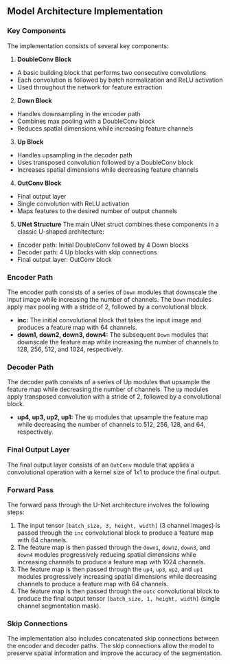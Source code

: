 ## Model Architecture Implementation
### Key Components
The implementation consists of several key components:

1. **DoubleConv Block**
* A basic building block that performs two consecutive convolutions
* Each convolution is followed by batch normalization and ReLU activation
* Used throughout the network for feature extraction

2. **Down Block**
* Handles downsampling in the encoder path
* Combines max pooling with a DoubleConv block
* Reduces spatial dimensions while increasing feature channels

3. **Up Block**
* Handles upsampling in the decoder path
* Uses transposed convolution followed by a DoubleConv block
* Increases spatial dimensions while decreasing feature channels

4. **OutConv Block**
* Final output layer
* Single convolution with ReLU activation
* Maps features to the desired number of output channels

5. **UNet Structure** The main UNet struct combines these components in a classic U-shaped architecture:
* Encoder path: Initial DoubleConv followed by 4 Down blocks
* Decoder path: 4 Up blocks with skip connections
* Final output layer: OutConv block

### Encoder Path
The encoder path consists of a series of `Down` modules that downscale the input image while increasing the number of channels. The `Down` modules apply max pooling with a stride of 2, followed by a convolutional block.

* **inc:** The initial convolutional block that takes the input image and produces a feature map with 64 channels.
* **down1, down2, down3, down4:** The subsequent `Down` modules that downscale the feature map while increasing the number of channels to 128, 256, 512, and 1024, respectively.

### Decoder Path
The decoder path consists of a series of Up modules that upsample the feature map while decreasing the number of channels. The `Up` modules apply transposed convolution with a stride of 2, followed by a convolutional block.

* **up4, up3, up2, up1:** The `Up` modules that upsample the feature map while decreasing the number of channels to 512, 256, 128, and 64, respectively.

### Final Output Layer
The final output layer consists of an `OutConv` module that applies a convolutional operation with a kernel size of 1x1 to produce the final output.

### Forward Pass
The forward pass through the U-Net architecture involves the following steps:

1. The input tensor `[batch_size, 3, height, width]` (3 channel images) is passed through the `inc` convolutional block to produce a feature map with 64 channels.
2. The feature map is then passed through the `down1`, `down2`, `down3`, and `down4` modules progressively reducing spatial dimensions while increasing channels to produce a feature map with 1024 channels.
3. The feature map is then passed through the `up4`, `up3`, `up2`, and `up1` modules progressively increasing spatial dimensions while decreasing channels to produce a feature map with 64 channels.
4. The feature map is then passed through the `outc` convolutional block to produce the final output tensor `[batch_size, 1, height, width]` (single channel segmentation mask).

### Skip Connections
The implementation also includes concatenated skip connections between the encoder and decoder paths. The skip connections allow the model to preserve spatial information and improve the accuracy of the segmentation.
